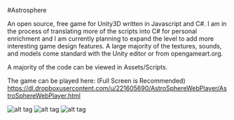#Astrosphere

An open source, free game for Unity3D written in Javascript and C#. I am in the process of translating more
of the scripts into C# for personal enrichment and I am currently planning to expand the level to add more interesting game
design features. A large majority of the textures, sounds, and models come standard with the Unity editor or from opengameart.org. 

A majority of the code can be viewed in Assets/Scripts.

The game can be played here: (Full Screen is Recommended)
https://dl.dropboxusercontent.com/u/221605690/AstroSphereWebPlayer/AstroSphereWebPlayer.html

![alt tag](https://raw.github.com/CogBear/Astrosphere/master/img/Astrosphere.PNG)
![alt tag](https://raw.github.com/CogBear/Astrosphere/master/Assets/img/Astrosphere1.PNG)
![alt tag](https://raw.github.com/CogBear/Astrosphere/master/Assets/img/Astrosphere2.PNG)
